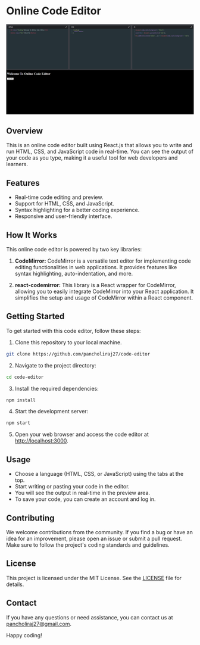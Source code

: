 # Online Code Editor

![Code Editor Screenshot](screenshot.png)

## Overview

This is an online code editor built using React.js that allows you to write and run HTML, CSS, and JavaScript code in real-time. You can see the output of your code as you type, making it a useful tool for web developers and learners.

## Features

- Real-time code editing and preview.
- Support for HTML, CSS, and JavaScript.
- Syntax highlighting for a better coding experience.
- Responsive and user-friendly interface.

## How It Works

This online code editor is powered by two key libraries:

1. **CodeMirror:** CodeMirror is a versatile text editor for implementing code editing functionalities in web applications. It provides features like syntax highlighting, auto-indentation, and more.

2. **react-codemirror:** This library is a React wrapper for CodeMirror, allowing you to easily integrate CodeMirror into your React application. It simplifies the setup and usage of CodeMirror within a React component.

## Getting Started

To get started with this code editor, follow these steps:

1. Clone this repository to your local machine.

```bash
git clone https://github.com/pancholiraj27/code-editor
```


2. Navigate to the project directory:

```bash
cd code-editor
```

3. Install the required dependencies:

```bash
npm install
```

4. Start the development server:

```bash
npm start
```

5. Open your web browser and access the code editor at [http://localhost:3000](http://localhost:3000).

## Usage

- Choose a language (HTML, CSS, or JavaScript) using the tabs at the top.
- Start writing or pasting your code in the editor.
- You will see the output in real-time in the preview area.
- To save your code, you can create an account and log in.

## Contributing

We welcome contributions from the community. If you find a bug or have an idea for an improvement, please open an issue or submit a pull request. Make sure to follow the project's coding standards and guidelines.

## License

This project is licensed under the MIT License. See the [LICENSE](LICENSE) file for details.

## Contact

If you have any questions or need assistance, you can contact us at pancholiraj27@gmail.com.

Happy coding!
```

